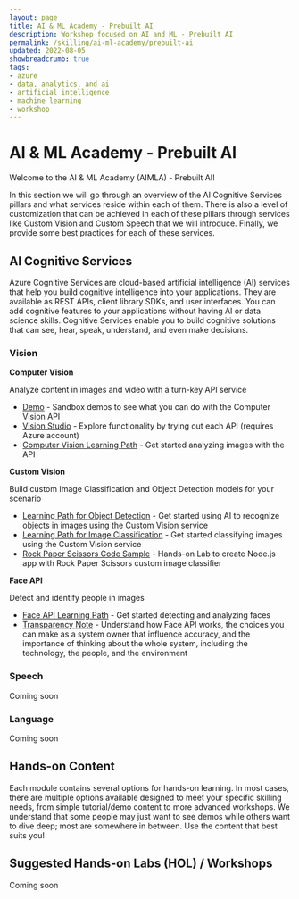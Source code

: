 ```yaml
---
layout: page
title: AI & ML Academy - Prebuilt AI
description: Workshop focused on AI and ML - Prebuilt AI
permalink: /skilling/ai-ml-academy/prebuilt-ai
updated: 2022-08-05
showbreadcrumb: true
tags: 
- azure
- data, analytics, and ai
- artificial intelligence
- machine learning
- workshop
---
```


# AI & ML Academy - Prebuilt AI

Welcome to the AI & ML Academy (AIMLA) - Prebuilt AI!

In this section we will go through an overview of the AI Cognitive Services pillars and what services reside within each of them. There is also a level of customization that can be achieved in each of these pillars through services like Custom Vision and Custom Speech that we will introduce.  Finally, we provide some best practices for each of these services.

## AI Cognitive Services

Azure Cognitive Services are cloud-based artificial intelligence (AI) services that help you build cognitive intelligence into your applications. They are available as REST APIs, client library SDKs, and user interfaces. You can add cognitive features to your applications without having AI or data science skills. Cognitive Services enable you to build cognitive solutions that can see, hear, speak, understand, and even make decisions.

<!--
```html
<!DOCTYPE html>
<html>
  <style>
    body {
        block {
      display: inline-block;
      width: 200px;
      height: 200px;
      background-color: lightgray;
        }
      container  {
  text-align: center;
    }
    }
  </style>
  <body>
    <pre>
      <div class="container">
          <div class="block"></div>
          <div class="block"></div>
          <div class="block"></div>
          <div class="block"></div>
      </div>
    </pre>
  </body>
</html>

```
-->
### Vision 

**Computer Vision**

Analyze content in images and video with a turn-key API service
- [Demo](https://aidemos.microsoft.com/computer-vision) - Sandbox demos to see what you can do with the Computer Vision API
-	[Vision Studio](https://portal.vision.cognitive.azure.com/gallery/featured) - Explore functionality by trying out each API (requires Azure account)
- [Computer Vision Learning Path](https://docs.microsoft.com/en-us/learn/paths/explore-computer-vision-microsoft-azure/) - Get started analyzing images with the API

**Custom Vision**

Build custom Image Classification and Object Detection models for your scenario
- [Learning Path for Object Detection](https://docs.microsoft.com/en-us/learn/modules/train-custom-vision-ai/) - Get started using AI to recognize objects in images using the Custom Vision service
- [Learning Path for Image Classification](https://docs.microsoft.com/en-us/learn/modules/classify-images-custom-vision/) - Get started classifying images using the Custom Vision service
- [Rock Paper Scissors Code Sample](https://github.com/azure-samples/rock-paper-scissors-customvision/tree/master/) - Hands-on Lab to create Node.js app with Rock Paper Scissors custom image classifier

**Face API**

Detect and identify people in images
- [Face API Learning Path](https://docs.microsoft.com/en-us/learn/modules/detect-analyze-faces/) - Get started detecting and analyzing faces 
- [Transparency Note](https://azure.microsoft.com/mediahandler/files/resourcefiles/transparency-note-azure-cognitive-services-face-api/Face%20API%20Transparency%20Note%20(March%202019).pdf) - Understand how Face API works, the choices you can make as a system owner that influence accuracy, and the importance of thinking about the whole system, including the technology, the people, and the environment

### Speech

Coming soon

### Language

Coming soon

## Hands-on Content

Each module contains several options for hands-on learning. In most cases, there are multiple options available designed to meet your specific skilling needs, from simple tutorial/demo content to more advanced workshops. We understand that some people may just want to see demos while others want to dive deep; most are somewhere in between. Use the content that best suits you!

## Suggested Hands-on Labs (HOL) / Workshops

Coming soon

